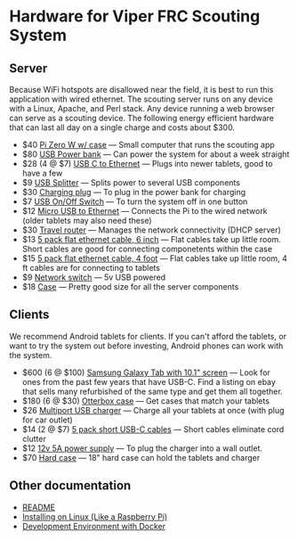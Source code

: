 # Hardware for Viper FRC Scouting System

## Server

Because WiFi hotspots are disallowed near the field, it is best to run this application with wired ethernet.
The scouting server runs on any device with a Linux, Apache, and Perl stack. Any device running a web browser can serve as a scouting device. The following energy efficient hardware that can last all day on a single charge and costs about $300.

 - $40 [Pi Zero W w/ case](https://www.amazon.com/Vilros-Raspberry-Starter-Power-Premium/dp/B0748MPQT4) — Small computer that runs the scouting app
 - $80 [USB Power bank](https://www.amazon.com/gp/product/B08JV4W4NY)  — Can power the system for about a week straight
 - $28 (4 @ $7) [USB C to Ethernet](https://www.amazon.com/gp/product/B08JGL51M4) — Plugs into newer tablets, good to have a few
 - $9 [USB Splitter](https://www.amazon.com/gp/product/B09NBVDP5Z) — Splits power to several USB components
 - $30 [Charging plug](https://www.amazon.com/gp/product/B08786SHXV) — To plug in the power bank for charging
 - $7 [USB On/Off Switch](https://www.amazon.com/gp/product/B07CG2VGWG) — To turn the system off in one button
 - $12 [Micro USB to Ethernet](https://www.amazon.com/Smays-Realtek-Ethernet-compatible-Raspberry/dp/B009XU6N54) — Connects the Pi to the wired network (older tablets may also need these)
 - $30 [Travel router](https://www.amazon.com/gp/product/B0777L5YN6) — Manages the network connectivity (DHCP server)
 - $13 [5 pack flat ethernet cable, 6 inch](https://www.amazon.com/gp/product/B01HC11V4I) — Flat cables take up little room.  Short cables are good for connecting componetents within the case
 - $15 [5 pack flat ethernet cable, 4 foot](https://www.amazon.com/gp/product/B01HC11V4I) — Flat cables take up little room, 4 ft cables are for connecting to tablets
 - $9 [Network switch](https://www.amazon.com/Tenda-5-port-100Mbps-Ethernet-TEF1005D/dp/B079JP94QQ) — 5v USB powered
 - $18 [Case](https://www.amazon.com/gp/product/B019BIWJ8W) — Pretty good size for all the server components

## Clients

We recommend Android tablets for clients.  If you can't afford the tablets, or want to try the system out before investing, Android phones can work with the system.

 - $600 (6 @ $100) [Samsung Galaxy Tab with 10.1" screen](https://www.ebay.com/sch/i.html?_nkw=Samsung+Galaxy+Tab+10.1) — Look for ones from the past few years that have USB-C.  Find a listing on ebay that sells many refurbished of the same type and get them all together.
 - $180 (6 @ $30) [Otterbox case](https://www.amazon.com/s?k=otterbox+galaxy+tab+10.1) — Get cases that match your tablets
 - $26 [Multiport USB charger](https://www.amazon.com/gp/product/B0779D7DFG) — Charge all your tablets at once (with plug for car outlet)
 - $14 (2 @ $7) [5 pack short USB-C cables](https://www.amazon.com/gp/product/B0B3RDHYYR) — Short cables eliminate cord clutter
 - $12 [12v 5A power supply](https://www.amazon.com/ALITOVE-Converter-110-220V-Cigarette-Purifier/dp/B075FPQ2YQ) — To plug the charger into a wall outlet.
 - $70 [Hard case](https://www.amazon.com/dp/B08ZVTV2SH) — 18" hard case can hold the tablets and charger


## Other documentation

 - [README](../README.md)
 - [Installing on Linux (Like a Raspberry Pi)](linux-install.md)
 - [Development Environment with Docker](docker-install.md)
